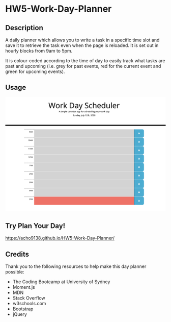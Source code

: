 # HW5-Work-Day-Planner

## Description

A daily planner which allows you to write a task in a specific time slot and save it to retrieve the task even when the page is reloaded. It is set out in hourly blocks from 9am to 5pm.

It is colour-coded according to the time of day to easily track what tasks are past and upcoming (i.e. grey for past events, red for the current event and green for upcoming events).

## Usage

![image](./screenshot.png)


## Try Plan Your Day!

https://acho9138.github.io/HW5-Work-Day-Planner/


## Credits

Thank you to the following resources to help make this day planner possible:

- The Coding Bootcamp at University of Sydney
- Moment.js
- MDN
- Stack Overflow
- w3schools.com
- Bootstrap
- jQuery